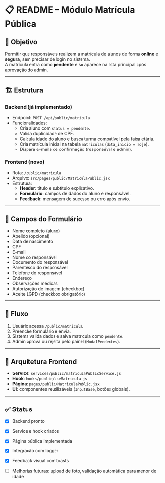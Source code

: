 # 📋 README – Módulo Matrícula Pública

## 🎯 Objetivo
Permitir que responsáveis realizem a matrícula de alunos de forma **online** e **segura**, sem precisar de login no sistema.  
A matrícula entra como **pendente** e só aparece na lista principal após aprovação do admin.

---

## 🏗️ Estrutura

### Backend (já implementado)
- Endpoint: `POST /api/public/matricula`
- Funcionalidades:
  - Cria aluno com `status = pendente`.
  - Valida duplicidade de CPF.
  - Calcula idade do aluno e busca turma compatível pela faixa etária.
  - Cria matrícula inicial na tabela `matriculas` (`data_inicio = hoje`).
  - Dispara e-mails de confirmação (responsável e admin).

### Frontend (novo)
- Rota: `/public/matricula`
- Arquivo: `src/pages/public/MatriculaPublic.jsx`
- Estrutura:
  - **Header**: título e subtítulo explicativo.
  - **Formulário**: campos de dados do aluno e responsável.
  - **Feedback**: mensagem de sucesso ou erro após envio.

---

## 📌 Campos do Formulário
- Nome completo (aluno)
- Apelido (opcional)
- Data de nascimento
- CPF
- E-mail
- Nome do responsável
- Documento do responsável
- Parentesco do responsável
- Telefone do responsável
- Endereço
- Observações médicas
- Autorização de imagem (checkbox)
- Aceite LGPD (checkbox obrigatório)

---

## 🔄 Fluxo
1. Usuário acessa `/public/matricula`.
2. Preenche formulário e envia.
3. Sistema valida dados e salva matrícula como `pendente`.
4. Admin aprova ou rejeita pelo painel (`ModalPendentes`).

---

## 📂 Arquitetura Frontend
- **Service**: `services/public/matriculaPublicService.js`
- **Hook**: `hooks/public/useMatricula.js`
- **Página**: `pages/public/MatriculaPublic.jsx`
- **UI**: componentes reutilizáveis (`InputBase`, botões globais).

---

## ✅ Status
- [x] Backend pronto
- [x] Service e hook criados
- [x] Página pública implementada
- [x] Integração com logger
- [x] Feedback visual com toasts
- [ ] Melhorias futuras: upload de foto, validação automática para menor de idade


